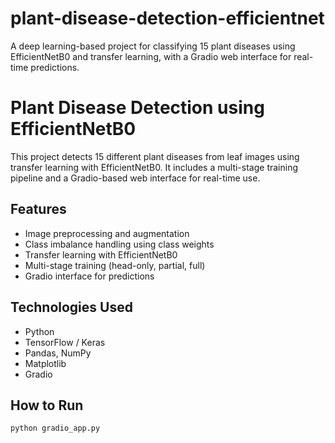 # plant-disease-detection-efficientnet
A deep learning-based project for classifying 15 plant diseases using EfficientNetB0 and transfer learning, with a Gradio web interface for real-time predictions.
# Plant Disease Detection using EfficientNetB0

This project detects 15 different plant diseases from leaf images using transfer learning with EfficientNetB0. It includes a multi-stage training pipeline and a Gradio-based web interface for real-time use.

## Features

- Image preprocessing and augmentation
- Class imbalance handling using class weights
- Transfer learning with EfficientNetB0
- Multi-stage training (head-only, partial, full)
- Gradio interface for predictions

## Technologies Used

- Python
- TensorFlow / Keras
- Pandas, NumPy
- Matplotlib
- Gradio

## How to Run

```bash
python gradio_app.py
